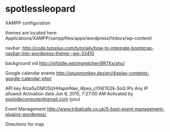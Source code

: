 # spotlessleopard


XAMPP configuration

themes are located here:
Applications/XAMPP/xamppfiles/apps/wordpress/htdocs/wp-content/


navbar: http://code.tutsplus.com/tutorials/how-to-integrate-bootstrap-navbar-into-wordpress-theme--wp-33410

background vid
http://jsfiddle.net/mgmilcher/8R7Xx/sho/

Google calendar events 
http://spunmonkey.design/display-contents-google-calendar-php/

API key 
AIzaSyDMO5IzHHapmNae_i8pes_cOhE1G2k-SoQ
IPs 
Any IP allowed
Activation date 
Jun 6, 2015, 7:27:00 AM
Activated by    
explodecomputer@gmail.com (you)






Event Management
http://www.tribalcafe.co.uk/5-best-event-management-plugins-wordpress/


Directions for map